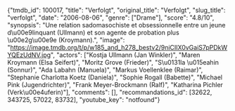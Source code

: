 {"tmdb_id": 100017, "title": "Verfolgt", "original_title": "Verfolgt", "slug_title": "verfolgt", "date": "2006-08-06", "genre": ["Drame"], "score": "4.8/10", "synopsis": "Une relation sadomasochiste et obsessionnelle entre un jeune d\u00e9linquant (Ullmann) et son agente de probation plus \u00e2g\u00e9e (Kroymann).", "image": "https://image.tmdb.org/t/p/w185_and_h278_bestv2/9niCIIX0vGaiS7pPDkWYQEzUdNV.jpg", "actors": ["Kostja Ullmann (Jan Winkler)", "Maren Kroymann (Elsa Seifert)", "Moritz Grove (Frieder)", "S\u0131la \u015eahin (Sonnur)", "Ada Labahn (Manuela)", "Markus Voellenklee (Raimar)", "Stephanie Charlotta Koetz (Daniela)", "Sophie Rogall (Babette)", "Michael Pink (Jugendrichter)", "Frank Meyer-Brockmann (Ralf)", "Katharina Pichler (Verk\u00e4uferin)"], "comments": [], "recommandations_id": [32622, 343725, 57022, 83732], "youtube_key": "notfound"}